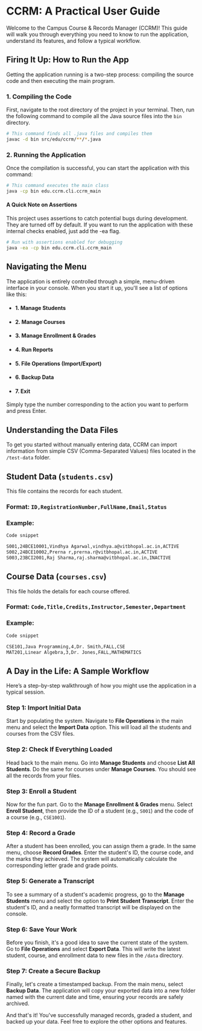 # CCRM: A Practical User Guide

Welcome to the Campus Course & Records Manager (CCRM)! This guide will walk you through everything you need to know to run the application, understand its features, and follow a typical workflow.

## Firing It Up: How to Run the App

Getting the application running is a two-step process: compiling the source code and then executing the main program.

### **1. Compiling the Code**

First, navigate to the root directory of the project in your terminal. Then, run the following command to compile all the Java source files into the `bin` directory.

```bash
# This command finds all .java files and compiles them
javac -d bin src/edu/ccrm/**/*.java
```
### **2. Running the Application**
Once the compilation is successful, you can start the application with this command:

```bash
# This command executes the main class
java -cp bin edu.ccrm.cli.ccrm_main
```
#### A Quick Note on Assertions
This project uses assertions to catch potential bugs during development. They are turned off by default. If you want to run the application with these internal checks enabled, just add the -ea flag.

```bash
# Run with assertions enabled for debugging
java -ea -cp bin edu.ccrm.cli.ccrm_main
```

## Navigating the Menu
The application is entirely controlled through a simple, menu-driven interface in your console. When you start it up, you'll see a list of options like this:

* #### 1. Manage Students
* #### 2. Manage Courses
* #### 3. Manage Enrollment & Grades
* #### 4. Run Reports
* #### 5. File Operations (Import/Export)
* #### 6. Backup Data
* #### 7. Exit

Simply type the number corresponding to the action you want to perform and press Enter.

## Understanding the Data Files

To get you started without manually entering data, CCRM can import information from simple CSV (Comma-Separated Values) files located in the `/test-data` folder.

## Student Data (`students.csv`)
This file contains the records for each student.

### Format:  `ID,RegistrationNumber,FullName,Email,Status`

### Example:
```bash
Code snippet

S001,24BCE10001,Vindhya Agarwal,vindhya.a@vitbhopal.ac.in,ACTIVE
S002,24BCE10002,Prerna r,prerna.r@vitbhopal.ac.in,ACTIVE
S003,23BCI2001,Raj Sharma,raj.sharma@vitbhopal.ac.in,INACTIVE
```

## Course Data (`courses.csv`)
This file holds the details for each course offered.

### Format: `Code,Title,Credits,Instructor,Semester,Department`

### Example:
```bash
Code snippet

CSE101,Java Programming,4,Dr. Smith,FALL,CSE
MAT201,Linear Algebra,3,Dr. Jones,FALL,MATHEMATICS
```

## A Day in the Life: A Sample Workflow
Here’s a step-by-step walkthrough of how you might use the application in a typical session.

### Step 1: Import Initial Data
Start by populating the system. Navigate to **File Operations**  in the main menu and select the **Import Data** option. This will load all the students and courses from the CSV files.

### Step 2: Check If Everything Loaded
Head back to the main menu. Go into **Manage Students** and choose **List All Students**. Do the same for courses under **Manage Courses**. You should see all the records from your files.

### Step 3: Enroll a Student
Now for the fun part. Go to the **Manage Enrollment & Grades** menu. Select **Enroll Student**, then provide the ID of a student (e.g., `S001`) and the code of a course (e.g., `CSE1001`).

### Step 4: Record a Grade
After a student has been enrolled, you can assign them a grade. In the same menu, choose **Record Grades**. Enter the student's ID, the course code, and the marks they achieved. The system will automatically calculate the corresponding letter grade and grade points.

### Step 5: Generate a Transcript
To see a summary of a student's academic progress, go to the **Manage Students** menu and select the option to **Print Student Transcript**. Enter the student's ID, and a neatly formatted transcript will be displayed on the console.

### Step 6: Save Your Work
Before you finish, it's a good idea to save the current state of the system. Go to **File Operations** and select **Export Data**. This will write the latest student, course, and enrollment data to new files in the `/data` directory.

### Step 7: Create a Secure Backup
Finally, let's create a timestamped backup. From the main menu, select **Backup Data**. The application will copy your exported data into a new folder named with the current date and time, ensuring your records are safely archived.

And that's it! You've successfully managed records, graded a student, and backed up your data. Feel free to explore the other options and features.
